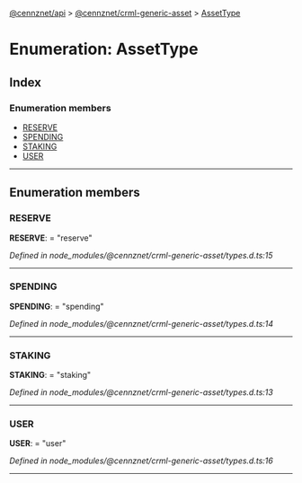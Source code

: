 [@cennznet/api](../README.md) > [@cennznet/crml-generic-asset](../modules/_cennznet_crml_generic_asset.md) > [AssetType](../enums/_cennznet_crml_generic_asset.assettype.md)

# Enumeration: AssetType

## Index

### Enumeration members

* [RESERVE](_cennznet_crml_generic_asset.assettype.md#reserve)
* [SPENDING](_cennznet_crml_generic_asset.assettype.md#spending)
* [STAKING](_cennznet_crml_generic_asset.assettype.md#staking)
* [USER](_cennznet_crml_generic_asset.assettype.md#user)

---

## Enumeration members

<a id="reserve"></a>

###  RESERVE

**RESERVE**:  = "reserve"

*Defined in node_modules/@cennznet/crml-generic-asset/types.d.ts:15*

___
<a id="spending"></a>

###  SPENDING

**SPENDING**:  = "spending"

*Defined in node_modules/@cennznet/crml-generic-asset/types.d.ts:14*

___
<a id="staking"></a>

###  STAKING

**STAKING**:  = "staking"

*Defined in node_modules/@cennznet/crml-generic-asset/types.d.ts:13*

___
<a id="user"></a>

###  USER

**USER**:  = "user"

*Defined in node_modules/@cennznet/crml-generic-asset/types.d.ts:16*

___

